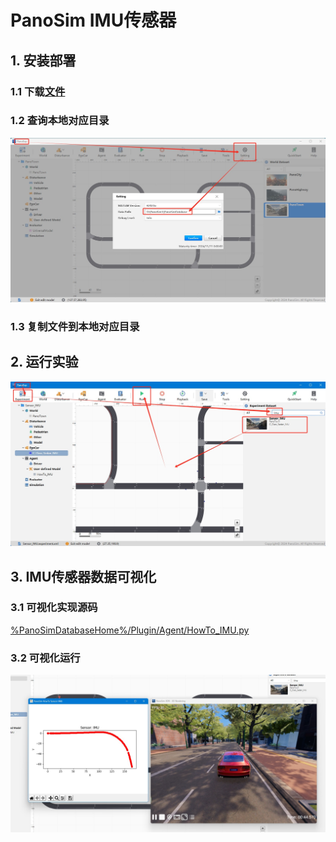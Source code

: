 # PanoSim IMU传感器

## 1. 安装部署

### 1.1 下载[文件](./PanoSimDatabase)

### 1.2 查询本地对应目录
![image](../../Bus/ego/docs/images/folder.jpg)

### 1.3 复制文件到本地对应目录

## 2. 运行实验
![image](docs/images/open.jpg)


## 3. IMU传感器数据可视化

### 3.1 可视化实现源码
[%PanoSimDatabaseHome%/Plugin/Agent/HowTo_IMU.py](PanoSimDatabase/Plugin/Agent/HowTo_IMU.py)

### 3.2 可视化运行
![image](docs/images/visualization.jpg)
